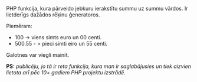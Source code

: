 PHP funkcija, kura pārveido jebkuru ierakstītu summu uz summu vārdos. Ir lietderīgs dažādos rēķinu ģeneratoros.

Piemēram:
- 100 -> viens simts euro un 00 centi.
- 500.55 - > pieci simti eiro un 55 centi.

Galotnes var viegli mainīt.


**PS:** *publicēju, jo tā ir reta funkcija, kura man ir saglabājusies un tiek aizvien lietota arī pēc 10+ gadiem PHP projektu izstrādē.*
